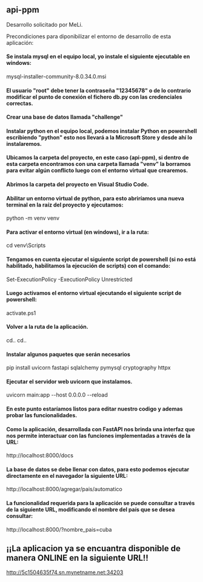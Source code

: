 ## api-ppm
Desarrollo solicitado por MeLi.

Precondiciones para diponibilizar el entorno de desarrollo de esta aplicación:
#### Se instala mysql en el equipo local, yo instale el siguiente ejecutable en windows:
mysql-installer-community-8.0.34.0.msi
#### El usuario "root" debe tener la contraseña "12345678" o de lo contrario modificar el punto de conexión el fichero db.py con las credenciales correctas.
#### Crear una base de datos llamada "challenge"
#### Instalar python en el equipo local, podemos instalar Python en powershell escribiendo "python" esto nos llevará a la Microsoft Store y desde ahí lo instalaremos.
#### Ubicamos la carpeta del proyecto, en este caso (api-ppm), si dentro de esta carpeta encontramos con una carpeta llamada "venv" la borramos para evitar algún conflicto luego con el entorno virtual que crearemos.
#### Abrimos la carpeta del proyecto en Visual Studio Code.
#### Abilitar un entorno virtual de python, para esto abriríamos una nueva terminal en la raíz del proyecto y ejecutamos:
python -m venv venv
#### Para activar el entorno virtual (en windows), ir a la ruta:
cd venv\Scripts
#### Tengamos en cuenta ejecutar el siguiente script de powershell (si no está habilitado, habilitamos la ejecución de scripts) con el comando: 
Set-ExecutionPolicy -ExecutionPolicy Unrestricted
#### Luego activamos el entorno virtual ejecutando el siguiente script de powershell:
activate.ps1
#### Volver a la ruta de la aplicación.
cd..
cd..
#### Instalar algunos paquetes que serán necesarios
pip install uvicorn fastapi sqlalchemy pymysql cryptography httpx
#### Ejecutar el servidor web uvicorn que instalamos.
uvicorn main:app --host 0.0.0.0 --reload
#### En este punto estaríamos listos para editar nuestro codigo y ademas probar las funcionalidades.


#### Como la aplicación, desarrollada con FastAPI nos brinda una interfaz que nos permite interactuar con las funciones implementadas a través de la URL:
http://localhost:8000/docs
#### La base de datos se debe llenar con datos, para esto podemos ejecutar directamente en el navegador la siguiente URL:
http://localhost:8000/agregar/pais/automatico
#### La funcionalidad requerida para la aplicación se puede consultar a través de la siguiente URL, modificando el nombre del país que se desea consultar:
http://localhost:8000/?nombre_pais=cuba

## ¡¡La aplicacion ya se encuantra disponible de manera ONLINE en la siguiente URL!!
http://5c1504635f74.sn.mynetname.net:34203